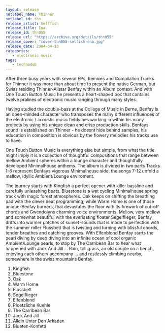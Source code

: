 ```yaml
---
layout: release
netlabel_name: Thinner
netlabel_id: thn
release_artist: Selffish
release_title: Ena
release_id: thn055
release_url: "https://archive.org/details/thn055"
release_cover: "cover-thn055-selfish-ena.jpg"
release_date: 2004-04-18
categories:
   - electronic music
tags:
   - technodub
---
```

After three busy years with several EPs, Remixes and Compilation Tracks for Thinner it was more than about time to present the native German, but Swiss residing Thinner-Allstar Benfay within an Album context. And with One Touch Button Music he presents a heart-shaped box that contains twelve pralines of electronic music ranging through many styles. 

Having studied the double-bass at the College of Music in Berne, Benfay is an open-minded character who transposes the many different influences of the electronic / acoustic music fields hes working in within his many projects by using his unique clean and crisp production skills. Benfays sound is established on Thinner - he doesnt hide behind samples, his education in composition is obvious by the flowery melodies his tracks use to have. 

One Touch Button Music is everything else but simple, from what the title might imply it is a collection of thoughtful compositions that range between mellow Ambient spheres within a lounge character and thoughtfully developed Minimalhouse anthems. The album is divided in two parts Tracks 1-6 represent Benfays vigorous Minimalhouse side, the songs 7-12 unfold a mellow, idyllic Ambient/Lounge enviroment. 

The journey starts with Kingfish a perfect opener with killer bassline and carefully unleashing beats. Bluestone is a wet cycling Minimalhouse spring track with magic forest atmospheres. Oak keeps on shifting the breathing pad with the clever beat programming, while Warm Home is one of those unique-Benfay burners, that devastates the floor with its firework of cut-off chords and Gwendolyns charming voice environments. Mellow, very mellow and somewhat beautiful with the everlasting floater Segelflieger, Benfay drifts into warmer patches of sunset-sounds that is made to perfection with the summer roller Flussbett that is twisting and turning with blissful chords, tender breathes and catching grooves. With Elfenblond Benfay starts the pearl diving by deep diving into an infinite ocean of cool organic Ambient/Lounge pearls, to stop by The Carribean Bar to hear what happened with Jack And Jill ... Rain, toll grass, an old couple on a bench, enjoying each others accompany ... and restlessly climbing nearby, somewhere in the swiss mountains Benfay.

1. Kingfish
2. Bluestone
3. Oak
4. Warm Home
5. Flussbett
6. Segelflieger
7. Elfenblond
8. Ploetzliche Kuehle
9. The Carribean Bar
10. Jack And Jill
11. Allein Unter Den Arkaden
12. Blueten-Konfetti